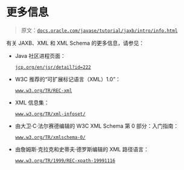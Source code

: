 # 更多信息

> 原文：[`docs.oracle.com/javase/tutorial/jaxb/intro/info.html`](https://docs.oracle.com/javase/tutorial/jaxb/intro/info.html)

有关 JAXB、XML 和 XML Schema 的更多信息，请参见：

+   Java 社区进程页面：

    [`jcp.org/en/jsr/detail?id=222`](http://jcp.org/en/jsr/detail?id=222)

+   W3C 推荐的“可扩展标记语言（XML）1.0”：

    [`www.w3.org/TR/REC-xml`](http://www.w3.org/TR/REC-xml)

+   XML 信息集：

    [`www.w3.org/TR/xml-infoset/`](http://www.w3.org/TR/xml-infoset/)

+   由大卫·C·法尔赛德编辑的 W3C XML Schema 第 0 部分：入门指南：

    [`www.w3.org/TR/xmlschema-0/`](http://www.w3.org/TR/xmlschema-0/)

+   由詹姆斯·克拉克和史蒂夫·德罗斯编辑的 XML 路径语言：

    [`www.w3.org/TR/1999/REC-xpath-19991116`](http://www.w3.org/TR/1999/REC-xpath-19991116/)
